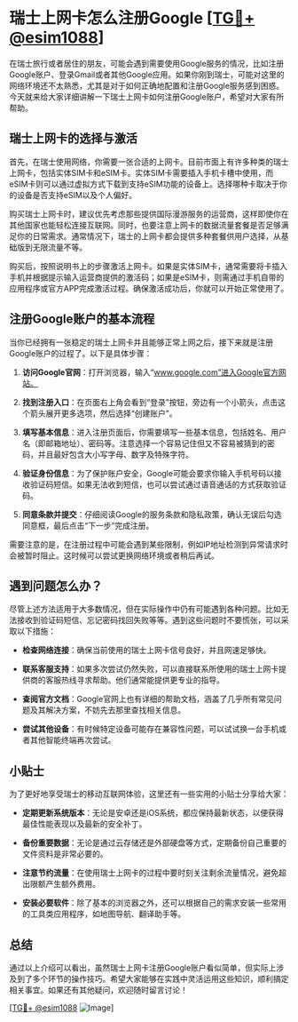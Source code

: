 # 瑞士上网卡怎么注册Google [[TG💪+ @esim1088](https://t.me/s/esim1088)]

在瑞士旅行或者居住的朋友，可能会遇到需要使用Google服务的情况，比如注册Google账户、登录Gmail或者其他Google应用。如果你刚到瑞士，可能对这里的网络环境还不太熟悉，尤其是对于如何正确地配置和注册Google服务感到困惑。今天就来给大家详细讲解一下瑞士上网卡如何注册Google账户，希望对大家有所帮助。

## 瑞士上网卡的选择与激活

首先，在瑞士使用网络，你需要一张合适的上网卡。目前市面上有许多种类的瑞士上网卡，包括实体SIM卡和eSIM卡。实体SIM卡需要插入手机卡槽中使用，而eSIM卡则可以通过虚拟方式下载到支持eSIM功能的设备上。选择哪种卡取决于你的设备是否支持eSIM以及个人偏好。

购买瑞士上网卡时，建议优先考虑那些提供国际漫游服务的运营商，这样即使你在其他国家也能轻松连接互联网。同时，也要注意上网卡的数据流量套餐是否足够满足你的日常需求。通常情况下，瑞士的上网卡都会提供多种套餐供用户选择，从基础版到无限流量不等。

购买后，按照说明书上的步骤激活上网卡。如果是实体SIM卡，通常需要将卡插入手机并根据提示输入运营商提供的激活码；如果是eSIM卡，则需通过手机自带的应用程序或官方APP完成激活过程。确保激活成功后，你就可以开始正常使用了。

## 注册Google账户的基本流程

当你已经拥有一张稳定的瑞士上网卡并且能够正常上网之后，接下来就是注册Google账户的过程了。以下是具体步骤：

1. **访问Google官网**：打开浏览器，输入“www.google.com”进入Google官方网站。
   
2. **找到注册入口**：在页面右上角会看到“登录”按钮，旁边有一个小箭头，点击这个箭头展开更多选项，然后选择“创建账户”。

3. **填写基本信息**：进入注册页面后，你需要填写一些基本信息，包括姓名、用户名（即邮箱地址）、密码等。注意选择一个容易记住但又不容易被猜到的密码，并且最好包含大小写字母、数字及特殊字符。

4. **验证身份信息**：为了保护账户安全，Google可能会要求你输入手机号码以接收验证码短信。如果无法收到短信，也可以尝试通过语音通话的方式获取验证码。

5. **同意条款并提交**：仔细阅读Google的服务条款和隐私政策，确认无误后勾选同意框，最后点击“下一步”完成注册。

需要注意的是，在注册过程中可能会遇到某些限制，例如IP地址检测到异常请求时会被暂时阻止。这时候可以尝试更换网络环境或者稍后再试。

## 遇到问题怎么办？

尽管上述方法适用于大多数情况，但在实际操作中仍有可能遇到各种问题。比如无法接收到验证码短信、忘记密码找回失败等等。遇到这些问题时不要慌张，可以采取以下措施：

- **检查网络连接**：确保当前使用的瑞士上网卡信号良好，并且网速足够快。
  
- **联系客服支持**：如果多次尝试仍然失败，可以直接联系所使用的瑞士上网卡提供商的客服热线寻求帮助。他们通常能提供更专业的指导。

- **查阅官方文档**：Google官网上也有详细的帮助文档，涵盖了几乎所有常见问题及其解决方案，不妨先去那里查找相关信息。

- **尝试其他设备**：有时候特定设备可能存在兼容性问题，可以试试换一台手机或者其他智能终端再次尝试。

## 小贴士

为了更好地享受瑞士的移动互联网体验，这里还有一些实用的小贴士分享给大家：

- **定期更新系统版本**：无论是安卓还是iOS系统，都应保持最新状态，以便获得最佳性能表现以及最新的安全补丁。
  
- **备份重要数据**：无论是通过云存储还是外部硬盘等方式，定期备份自己重要的文件资料是非常必要的。

- **注意节约流量**：在使用瑞士上网卡的过程中要时刻关注剩余流量情况，避免超出限额产生额外费用。

- **安装必要软件**：除了基本的浏览器之外，还可以根据自己的需求安装一些常用的工具类应用程序，如地图导航、翻译助手等。

## 总结

通过以上介绍可以看出，虽然瑞士上网卡注册Google账户看似简单，但实际上涉及到了多个环节的操作技巧。希望大家能够在实践中灵活运用这些知识，顺利搞定相关事宜。如果还有其他疑问，欢迎随时留言讨论！

[[TG💪+ @esim1088](https://t.me/s/esim1088) ![Image](https://i.postimg.cc/4NQfJmqS/Snipaste-2025-05-13-00-14-12.png)]